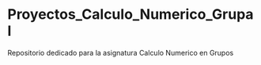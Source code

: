 # Proyectos_Calculo_Numerico_Grupal
Repositorio dedicado para la asignatura Calculo Numerico en Grupos
